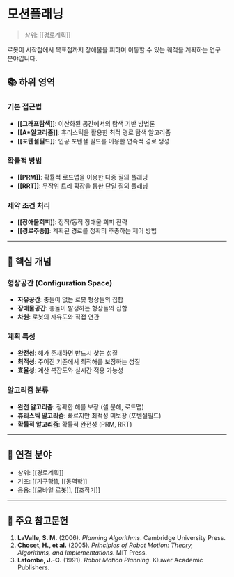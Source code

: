 # 모션플래닝

> 상위: [[경로계획]]

로봇이 시작점에서 목표점까지 장애물을 피하며 이동할 수 있는 궤적을 계획하는 연구 분야입니다.

## 📚 하위 영역

### 기본 접근법
- **[[그래프탐색]]**: 이산화된 공간에서의 탐색 기반 방법론
- **[[A*알고리즘]]**: 휴리스틱을 활용한 최적 경로 탐색 알고리즘
- **[[포텐셜필드]]**: 인공 포텐셜 필드를 이용한 연속적 경로 생성

### 확률적 방법
- **[[PRM]]**: 확률적 로드맵을 이용한 다중 질의 플래닝
- **[[RRT]]**: 무작위 트리 확장을 통한 단일 질의 플래닝

### 제약 조건 처리
- **[[장애물회피]]**: 정적/동적 장애물 회피 전략
- **[[경로추종]]**: 계획된 경로를 정확히 추종하는 제어 방법

---

## 🎯 핵심 개념

### 형상공간 (Configuration Space)
- **자유공간**: 충돌이 없는 로봇 형상들의 집합
- **장애물공간**: 충돌이 발생하는 형상들의 집합
- **차원**: 로봇의 자유도와 직접 연관

### 계획 특성
- **완전성**: 해가 존재하면 반드시 찾는 성질
- **최적성**: 주어진 기준에서 최적해를 보장하는 성질
- **효율성**: 계산 복잡도와 실시간 적용 가능성

### 알고리즘 분류
- **완전 알고리즘**: 정확한 해를 보장 (셀 분해, 로드맵)
- **휴리스틱 알고리즘**: 빠르지만 최적성 미보장 (포텐셜필드)
- **확률적 알고리즘**: 확률적 완전성 (PRM, RRT)

---

## 🔗 연결 분야
- 상위: [[경로계획]]
- 기초: [[기구학]], [[동역학]]
- 응용: [[모바일 로봇]], [[조작기]]

---

## 📖 주요 참고문헌

1. **LaValle, S. M.** (2006). *Planning Algorithms*. Cambridge University Press.
2. **Choset, H., et al.** (2005). *Principles of Robot Motion: Theory, Algorithms, and Implementations*. MIT Press.
3. **Latombe, J.-C.** (1991). *Robot Motion Planning*. Kluwer Academic Publishers.